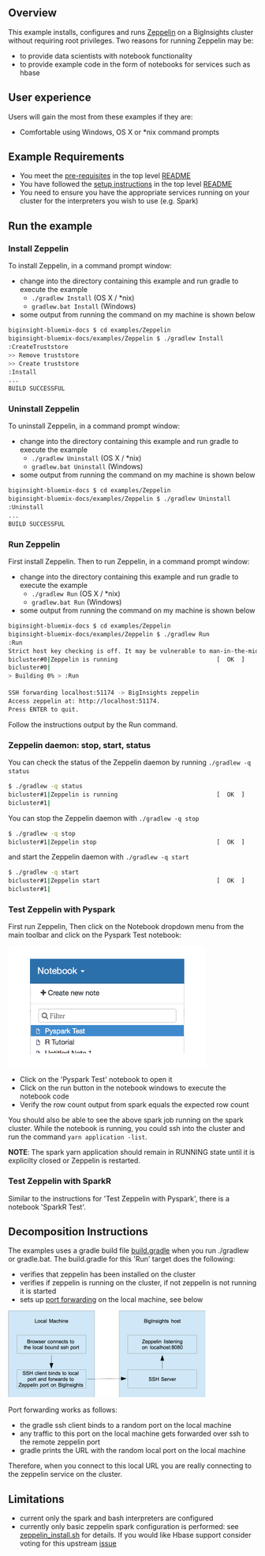 ## Overview

This example installs, configures and runs [Zeppelin](https://zeppelin.apache.org) on a BigInsights cluster without requiring root privileges.  Two reasons for running Zeppelin may be:

- to provide data scientists with notebook functionality
- to provide example code in the form of notebooks for services such as hbase


## User experience

Users will gain the most from these examples if they are:

- Comfortable using Windows, OS X or *nix command prompts

## Example Requirements

- You meet the [pre-requisites](../../README.md#pre-requisites) in the top level [README](../../README.md)
- You have followed the [setup instructions](../../README.md#setup-instructions) in the top level [README](../../README.md)
- You need to ensure you have the appropriate services running on your cluster for the interpreters you wish to use (e.g. Spark)

## Run the example

### Install Zeppelin

To install Zeppelin, in a command prompt window:

   - change into the directory containing this example and run gradle to execute the example
      - `./gradlew Install` (OS X / *nix)
      - `gradlew.bat Install` (Windows)
   - some output from running the command on my machine is shown below 

```bash
biginsight-bluemix-docs $ cd examples/Zeppelin
biginsight-bluemix-docs/examples/Zeppelin $ ./gradlew Install
:CreateTruststore
>> Remove truststore
>> Create truststore
:Install
...
BUILD SUCCESSFUL
```

### Uninstall Zeppelin

To uninstall Zeppelin, in a command prompt window:

   - change into the directory containing this example and run gradle to execute the example
      - `./gradlew Uninstall` (OS X / *nix)
      - `gradlew.bat Uninstall` (Windows)
   - some output from running the command on my machine is shown below 

```bash
biginsight-bluemix-docs $ cd examples/Zeppelin
biginsight-bluemix-docs/examples/Zeppelin $ ./gradlew Uninstall
:Uninstall
...
BUILD SUCCESSFUL
```

### Run Zeppelin

First install Zeppelin.  Then to run Zeppelin, in a command prompt window:

   - change into the directory containing this example and run gradle to execute the example
      - `./gradlew Run` (OS X / *nix)
      - `gradlew.bat Run` (Windows)
   - some output from running the command on my machine is shown below 

```bash
biginsight-bluemix-docs $ cd examples/Zeppelin
biginsight-bluemix-docs/examples/Zeppelin $ ./gradlew Run
:Run
Strict host key checking is off. It may be vulnerable to man-in-the-middle attacks.
bicluster#0|Zeppelin is running                            [  OK  ]
bicluster#0|
> Building 0% > :Run

SSH forwarding localhost:51174 -> BigInsights zeppelin
Access zeppelin at: http://localhost:51174.
Press ENTER to quit.
```

Follow the instructions output by the Run command.  

### Zeppelin daemon: stop, start, status

You can check the status of the Zeppelin daemon by running `./gradlew -q status`

```bash
$ ./gradlew -q status
bicluster#1|Zeppelin is running                            [  OK  ]
bicluster#1|
```

You can stop the Zeppelin daemon with `./gradlew -q stop`

```bash
$ ./gradlew -q stop
bicluster#1|Zeppelin stop                                  [  OK  ]
```

and start the Zeppelin daemon with `./gradlew -q start`

```bash
$ ./gradlew -q start
bicluster#1|Zeppelin start                                 [  OK  ]
bicluster#1|
```


### Test Zeppelin with Pyspark

First run Zeppelin, Then click on the Notebook dropdown menu from the main toolbar and click on the Pyspark Test notebook:

![Pyspark Test Notebook](./docs/Pyspark_Test.png)

- Click on the 'Pyspark Test' notebook to open it
- Click on the run button in the notebook windows to execute the notebook code 
- Verify the row count output from spark equals the expected row count

You should also be able to see the above spark job running on the spark cluster.  While the notebook is running, you could ssh into the cluster and run the command `yarn application -list`.  

**NOTE**: The spark yarn application should remain in RUNNING state until it is explicilty closed or Zeppelin is restarted. 

### Test Zeppelin with SparkR

Similar to the instructions for 'Test Zeppelin with Pyspark', there is a notebook 'SparkR Test'.

## Decomposition Instructions

The examples uses a gradle build file [build.gradle](./build.gradle) when you run ./gradlew or gradle.bat. The build.gradle for this 'Run' target does the following:

- verifies that zeppelin has been installed on the cluster
- verifies if zeppelin is running on the cluster, if not zeppelin is not running it is started 
- sets up [port forwarding](https://en.wikipedia.org/wiki/Port_forwarding) on the local machine, see below

![SSH Port Forwarding](./docs/ssh_port_forwarding.png)

Port forwarding works as follows:

- the gradle ssh client binds to a random port on the local machine
- any traffic to this port on the local machine gets forwarded over ssh to the remote zeppelin port
- gradle prints the URL with the random local port on the local machine

Therefore, when you connect to this local URL you are really connecting to the zeppelin service on the cluster.  

## Limitations

- current only the spark and bash interpreters are configured
- currently only basic zeppelin spark configuration is performed: see [zeppelin_install.sh](./zeppelin_install.sh) for details.  If you would like Hbase support consider voting for this upstream [issue](https://issues.apache.org/jira/browse/ZEPPELIN-1252)
